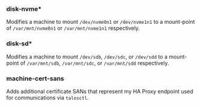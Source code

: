 
### disk-nvme*

Modifies a machine to mount `/dev/nvme0n1` or `/dev/nvme1n1` to a mount-point of `/var/mnt/nvme0n1` or `/var/mnt/nvme1n1` respectively.

### disk-sd*

Modifies a machine to mount `/dev/sdb`, `/dev/sdc`, or `/dev/sdd` to a mount-point of `/var/mnt/sdb`, `/var/mnt/sdc`, or `/var/mnt/sdd` respectively.

### machine-cert-sans

Adds additional certificate SANs that represent my HA Proxy endpoint used for communications via `talosctl`.
